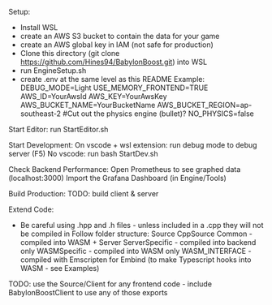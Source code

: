 Setup:
- Install WSL
- create an AWS S3 bucket to contain the data for your game
- create an AWS global key in IAM (not safe for production)
- Clone this directory (git clone https://github.com/Hines94/BabylonBoost.git) into WSL
- run EngineSetup.sh
- create .env at the same level as this README
    Example:
        DEBUG_MODE=Light
        USE_MEMORY_FRONTEND=TRUE
        AWS_ID=YourAwsId
        AWS_KEY=YourAwsKey
        AWS_BUCKET_NAME=YourBucketName
        AWS_BUCKET_REGION=ap-southeast-2
        #Cut out the physics engine (bullet)?
        NO_PHYSICS=false

Start Editor:
run StartEditor.sh

Start Development:
On vscode + wsl extension:
run debug mode to debug server (F5)
No vscode:
run bash StartDev.sh

Check Backend Performance:
Open Prometheus to see graphed data (localhost:3000)
Import the Grafana Dashboard (in Engine/Tools)

Build Production:
TODO: build client & server

Extend Code:
- Be careful using .hpp and .h files - unless included in a .cpp they will not be compiled in
Follow folder structure:
Source
    CppSource
        Common - compiled into WASM + Server
        ServerSpecific - compiled into backend only
        WASMSpecific - compiled into WASM only
            WASM_INTERFACE - compiled with Emscripten for Embind (to make Typescript hooks into WASM - see Examples)

TODO: use the Source/Client for any frontend code - include BabylonBoostClient to use any of those exports